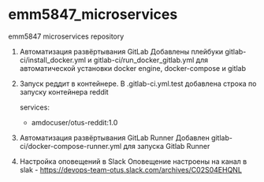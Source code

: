 # emm5847_microservices
emm5847 microservices repository

1. Автоматизация развёртывания GitLab
   Добавлены плейбуки gitlab-ci/install_docker.yml и gitlab-ci/run_docker_gitlab.yml для автоматической установки docker engine,
   docker-compose и gitlab

2. Запуск реддит в контейнере.
   В .gitlab-ci.yml.test добавлена строка по запуску контейнера reddit

   services:
     - amdocuser/otus-reddit:1.0

3. Автоматизация развёртывания GitLab Runner
   Добавлен gitlab-ci/docker-compose-runner.yml для запуска Gitlab Runner

4. Настройка оповещений в Slack
   Оповещение настроены на канал в slak - https://devops-team-otus.slack.com/archives/C02S04EHQNL
